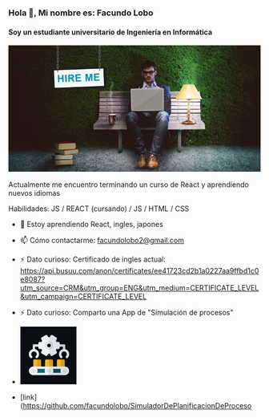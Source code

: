### Hola 👋, Mi nombre es: Facundo Lobo
#### Soy un estudiante universitario de Ingeniería en Informática
![Soy un estudiante universitario de Ingeniería en Informática](https://github.com/facundolobo/CosasParaPortada/blob/main/portada.webp)

Actualmente me encuentro terminando un curso de React y aprendiendo nuevos idiomas

Habilidades: JS / REACT (cursando) / JS / HTML / CSS

- 🌱 Estoy aprendiendo React, ingles, japones 
- 📫 Cómo contactarme: facundolobo2@gmail.com 
- ⚡ Dato curioso: Certificado de ingles actual: https://api.busuu.com/anon/certificates/ee41723cd2b1a0227aa9ffbd1c0e8087?utm_source=CRM&utm_group=ENG&utm_medium=CERTIFICATE_LEVEL&utm_campaign=CERTIFICATE_LEVEL 

- ⚡ Dato curioso: Comparto una App de "Simulación de procesos" 
- ![](https://github.com/facundolobo/CosasParaPortada/blob/main/imagenApp-Simulador-Proceso.png)

- [link](https://github.com/facundolobo/SimuladorDePlanificacionDeProceso

